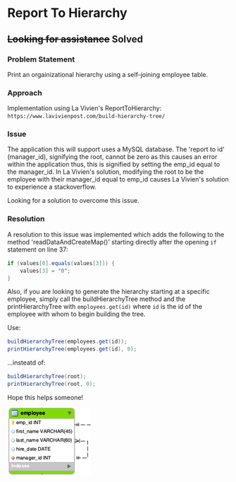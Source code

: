 # Report To Hierarchy
## ~~Looking for assistance~~ Solved

### Problem Statement

Print an orgainizational hierarchy using a self-joining employee table.

### Approach

Implementation using La Vivien's ReportToHierarchy: `https://www.lavivienpost.com/build-hierarchy-tree/`

### Issue

The application this will support uses a MySQL database.  The 'report to id' (manager\_id), signifying the root, cannot be zero as this causes an error within the application thus, this is signified by setting the emp_id equal to the manager_id.  In La Vivien's solution, modifying the root to be the employee with their manager_id equal to emp_id causes La Vivien's solution to experience a stackoverflow. 

Looking for a solution to overcome this issue.

### Resolution

A resolution to this issue was implemented which adds the following to the method 'readDataAndCreateMap()' starting directly after the opening `if` statement on line 37:

```java
if (values[0].equals(values[3])) {  
	values[3] = "0";   
}  
```

Also, if you are looking to generate the hierarchy starting at a specific employee, simply call the buildHierarchyTree method and the printHierarchyTree with `employees.get(id)` where `id` is the id of the employee with whom to begin building the tree.

Use:  
```java
buildHierarchyTree(employees.get(id));  
printHierarchyTree(employees.get(id), 0);  
```  
...insteatd of:  
```java
buildHierarchyTree(root);  
printHierarchyTree(root, 0);  
```

Hope this helps someone!

![ERD](https://github.com/robrides/ReportToHierarchy/blob/master/employee_table.png)


